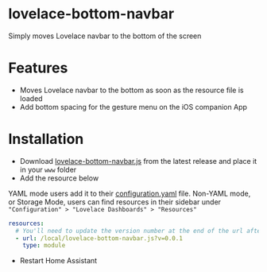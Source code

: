 # lovelace-bottom-navbar

Simply moves Lovelace navbar to the bottom of the screen

# Features

* Moves Lovelace navbar to the bottom as soon as the resource file is loaded
* Add bottom spacing for the gesture menu on the iOS companion App

# Installation

* Download [lovelace-bottom-navbar.js](https://github.com/jipema/lovelace-bottom-navbar/releases/latest) from the latest release and place it in your `www` folder
* Add the resource below

YAML mode users add it to their [configuration.yaml](https://www.home-assistant.io/lovelace/dashboards-and-views/#adding-more-dashboards-with-yaml) file.
Non-YAML mode, or Storage Mode, users can find resources in their sidebar under `"Configuration" > "Lovelace Dashboards" > "Resources"`

```yaml
resources:
  # You'll need to update the version number at the end of the url after every update.
  - url: /local/lovelace-bottom-navbar.js?v=0.0.1
    type: module
```

* Restart Home Assistant
